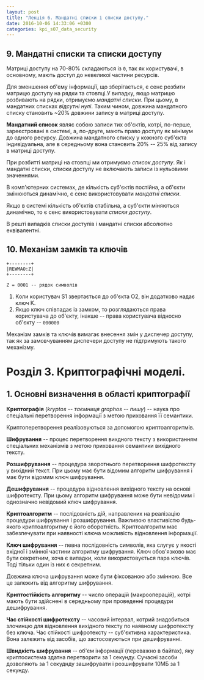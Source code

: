 ```yaml
---
layout: post
title: "Лекція 6. Мандатні списки і списки доступу."
date: 2016-10-06 14:33:06 +0300
categories: kpi_s07_data_security
---
```


## 9. Мандатні списки та списки доступу

Матриці доступу на 70-80% складаються із `0`, так як користувачі, в основному, мають доступ до невеликої частини ресурсів.

Для зменшення об'єму інформації, що зберігається, є сенс розбити матрицю доступу на рядки та стовпці.У випадку, якщо матрицю розбивають на рядки, отримуємо *мандатні списки*. При цьому, в мандатних списках *відсутні нулі*. Таким чином, довжина мандатного списку становить ~20% довжини запису в матриці доступу.

**Мандатний список** являє собою записи тих об'єктів, котрі, по-перше, зареєстровані в системі, а, по-друге, мають право доступу як мінімум до одного ресурсу. Довжина мандатного списку у кожного суб'єкта індивідуальна, але в середньому вона становить 20% -- 25% від запису в матриці доступу.

При розбитті матриці на стовпці ми отримуємо *список доступу*. Як і мандатні списки, списки доступу не включають записи із нульовими значеннями.

В комп'ютерних системах, де кількість суб'єктів постійна, а об'єкти змінюються динамічно, є сенс використовувати *мандатні списки*.

Якщо в системі кількість об'єктів стабільна, а суб'єкти міняються динамічно, то є сенс використовувати *списки доступу*.

В решті випадків списки доступів і мандатні списки абсолютно еквівалентні.

## 10. Механізм замків та ключів

```
+--------+
|REWMAO:Z| 
+--------+

Z = 0001 -- рядок символів
```

1. Коли користувач S1 звертається до об'єкта O2, він додатково надає ключ K.
2. Якщо ключ співпадає із замком, то розглядаються права користувача до об'єкту, інакше -- права користувача відносно об'єкту -- `000000`

Механізм замків та ключів вимагає внесення змін у диспечер доступу, так як за замовчуванням диспечери доступу не підтримують такого механізму.

# Розділ 3. Криптографічні моделі.

## 1. Основні визначення в області криптографії

**Криптографія** (_kryptos -- таємниця graphos -- пишу_) -- наука про спеціальні перетворення інформації з метою приховання її семантики.

Криптоперетворення реалізовуються за допомогою криптоалгоритмів.

**Шифрування** -- процес перетворення вихдного тексту з використанням спеціальних механізмів з метою приховання семантики вихідного тексту.

**Розшифрування** -- процедура зворотнього перетворення шифротексту у вихідний текст. При цьому має бути відомим алгоритм шифрування і має бути відомим ключ шифрування.

**Дешифрування** -- процедура відновлення вихідного тексту на основі шифротексту. При цьому алгоритм шифрування може бути невідомим і однозначно невідомий ключ шифрування.

**Криптоалгоритм** -- послідовність дій, направлених на реалізацію процедури шифрування і розшифрування. Важливою властивістю будь-якого криптоалгоритму є його оборотність. Криптоалгоритм має забезпечувати при наявності ключа можливість відновлення інформації.

**Ключ шифрування** -- певна послідовність символів, яка слугує у якості вхідної і змінної частини алгоритму шифрування. Ключ обов'язково має бути секретним, хоча є випадки, коли використовується пара ключів. Тоді тільки один із них є секретним.

Довжина ключа шифрування може бути фіксованою або змінною. Все це залежить від алгоритму шифрування.

**Криптостійкість алгоритму** -- число операцій (макрооперацій), котрі мають бути здійснені в середньому при проведенні процедури дешифрування.

**Час стійкості шифротексту** -- часовий інтервал, котрий знадобиться злочинцю для відновлення вихідного тексту по наявному шифротексту без ключа. Час стійкості шифротексту -- суб'єктивна характеристика. Вона залежить від засобів, що застосовуються при дешифруванні.

**Швидкість шифрування** -- об'єм інформації (переважно в байтах), яку криптосистема здатна перетворити за 1 секунду. Сучасні засоби дозволяють за 1 секуднду зашифрувати і розшифрувати 10МБ за 1 секунду.
